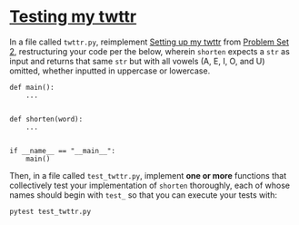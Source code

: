# [Testing my twttr](https://cs50.harvard.edu/python/2022/psets/5/test_twttr/#testing-my-twttr)

In a file called `twttr.py`, reimplement [Setting up my twttr](https://cs50.harvard.edu/python/2022/psets/2/twttr/) from [Problem Set 2](https://cs50.harvard.edu/python/2022/psets/2/), restructuring your code per the below, wherein `shorten` expects a `str` as input and returns that same `str` but with all vowels (A, E, I, O, and U) omitted, whether inputted in uppercase or lowercase.

```
def main():
    ...


def shorten(word):
    ...


if __name__ == "__main__":
    main()

```

Then, in a file called `test_twttr.py`, implement **one or more** functions that collectively test your implementation of `shorten` thoroughly, each of whose names should begin with `test_` so that you can execute your tests with:

```
pytest test_twttr.py
```

